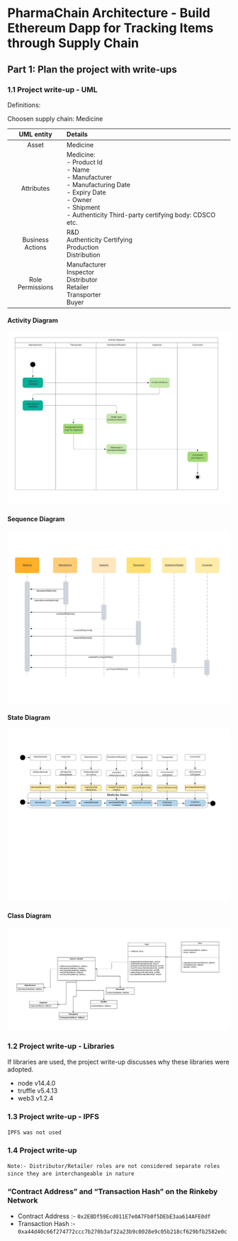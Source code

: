 
# PharmaChain Architecture - Build Ethereum Dapp for Tracking Items through Supply Chain

## Part 1: Plan the project with write-ups

### 1.1 Project write-up - UML

Definitions:

Choosen supply chain: Medicine

| UML entity  | Details |
|:-------:|:--------|
| Asset | Medicine |
| Attributes | Medicine:<br>- Product Id<br>- Name<br>- Manufacturer<br>- Manufacturing Date<br>- Expiry Date<br>- Owner<br>- Shipment<br>- Authenticity Third-party certifying body: CDSCO etc.<br> |
| Business Actions | R&D<br>Authenticity Certifying<br>Production<br>Distribution<br> |
| Role Permissions | Manufacturer<br>Inspector<br>Distributor<br>Retailer<br>Transporter<br>Buyer |

#### Activity Diagram

![](docs/activity_diagram.png)

#### Sequence Diagram

![](docs/sequence_diagram.png)

#### State Diagram

![](docs/state_diagram.png)

#### Class Diagram

![](docs/class_diagram.png)


### 1.2 Project write-up - Libraries

If libraries are used, the project write-up discusses why these libraries were adopted.

 - node v14.4.0
 - truffle v5.4.13
 - web3 v1.2.4

### 1.3 Project write-up - IPFS

`IPFS was not used`

### 1.4 Project write-up

`Note:- Distributor/Retailer roles are not considered separate roles since they are interchangeable in nature`

### “Contract Address” and “Transaction Hash” on the Rinkeby Network

- Contract Address :- `0x2E8Df59Ecd011E7e0A7Fb0f5DEbE3aa614AFE0df`
- Transaction Hash :- `0xa44d40c66f274772ccc7b270b3af32a23b9c0028e9c05b218cf629bfb2582e0c`

